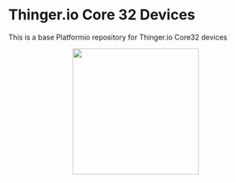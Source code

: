 # Thinger.io Core 32 Devices

This is a base Platformio repository for Thinger.io Core32 devices

<p align="center">
<img src="https://s3-eu-west-1.amazonaws.com/thinger.io.files/thinger_core_32.png" height=250px">
</p>

